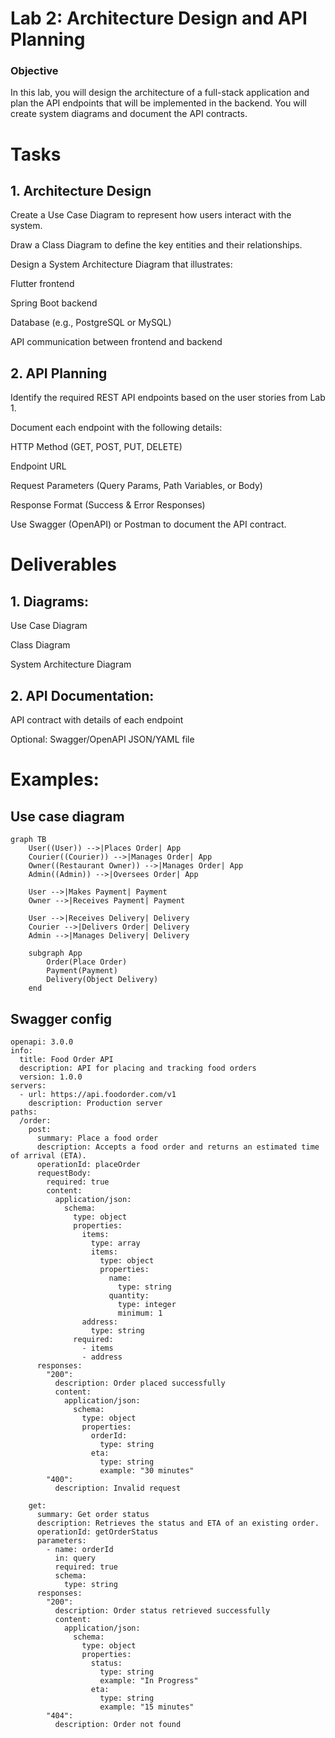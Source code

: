 # Lab 2: Architecture Design and API Planning

### Objective

In this lab, you will design the architecture of a full-stack application and plan the API endpoints that will be implemented in the backend. You will create system diagrams and document the API contracts.

# Tasks

## 1. Architecture Design

Create a Use Case Diagram to represent how users interact with the system.

Draw a Class Diagram to define the key entities and their relationships.

Design a System Architecture Diagram that illustrates:

Flutter frontend

Spring Boot backend

Database (e.g., PostgreSQL or MySQL)

API communication between frontend and backend



## 2. API Planning

Identify the required REST API endpoints based on the user stories from Lab 1.

Document each endpoint with the following details:

HTTP Method (GET, POST, PUT, DELETE)

Endpoint URL

Request Parameters (Query Params, Path Variables, or Body)

Response Format (Success & Error Responses)


Use Swagger (OpenAPI) or Postman to document the API contract.


# Deliverables

## 1. Diagrams:

Use Case Diagram

Class Diagram

System Architecture Diagram



## 2. API Documentation:

API contract with details of each endpoint

Optional: Swagger/OpenAPI JSON/YAML file



# Examples:

## Use case diagram

```mermaid
graph TB
    User((User)) -->|Places Order| App
    Courier((Courier)) -->|Manages Order| App
    Owner((Restaurant Owner)) -->|Manages Order| App
    Admin((Admin)) -->|Oversees Order| App
    
    User -->|Makes Payment| Payment
    Owner -->|Receives Payment| Payment
    
    User -->|Receives Delivery| Delivery
    Courier -->|Delivers Order| Delivery
    Admin -->|Manages Delivery| Delivery
    
    subgraph App
        Order(Place Order)
        Payment(Payment)
        Delivery(Object Delivery)
    end
```

## Swagger config

```
openapi: 3.0.0
info:
  title: Food Order API
  description: API for placing and tracking food orders
  version: 1.0.0
servers:
  - url: https://api.foodorder.com/v1
    description: Production server
paths:
  /order:
    post:
      summary: Place a food order
      description: Accepts a food order and returns an estimated time of arrival (ETA).
      operationId: placeOrder
      requestBody:
        required: true
        content:
          application/json:
            schema:
              type: object
              properties:
                items:
                  type: array
                  items:
                    type: object
                    properties:
                      name:
                        type: string
                      quantity:
                        type: integer
                        minimum: 1
                address:
                  type: string
              required:
                - items
                - address
      responses:
        "200":
          description: Order placed successfully
          content:
            application/json:
              schema:
                type: object
                properties:
                  orderId:
                    type: string
                  eta:
                    type: string
                    example: "30 minutes"
        "400":
          description: Invalid request
    
    get:
      summary: Get order status
      description: Retrieves the status and ETA of an existing order.
      operationId: getOrderStatus
      parameters:
        - name: orderId
          in: query
          required: true
          schema:
            type: string
      responses:
        "200":
          description: Order status retrieved successfully
          content:
            application/json:
              schema:
                type: object
                properties:
                  status:
                    type: string
                    example: "In Progress"
                  eta:
                    type: string
                    example: "15 minutes"
        "404":
          description: Order not found

```
